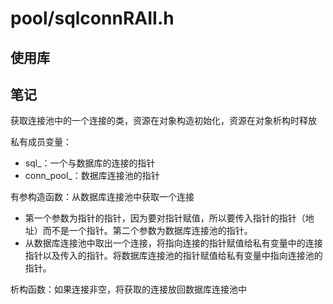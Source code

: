 # pool/sqlconnRAII.h

## 使用库

## 笔记

获取连接池中的一个连接的类，资源在对象构造初始化，资源在对象析构时释放

私有成员变量：

* sql_：一个与数据库的连接的指针
* conn_pool_：数据库连接池的指针

有参构造函数：从数据库连接池中获取一个连接

* 第一个参数为指针的指针，因为要对指针赋值，所以要传入指针的指针（地址）而不是一个指针。第二个参数为数据库连接池的指针。
* 从数据库连接池中取出一个连接，将指向连接的指针赋值给私有变量中的连接指针以及传入的指针。将数据库连接池的指针赋值给私有变量中指向连接池的指针。

析构函数：如果连接非空，将获取的连接放回数据库连接池中
